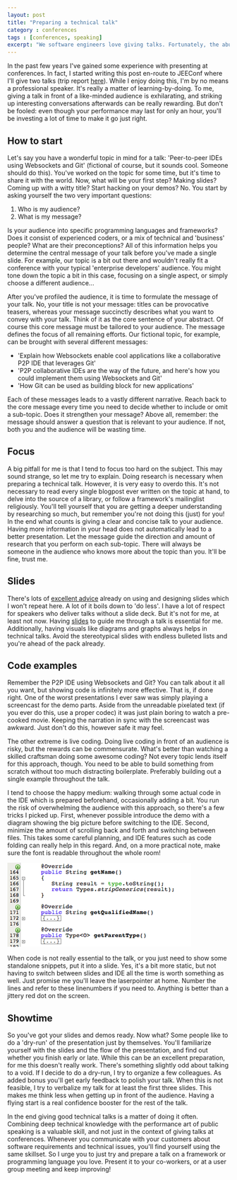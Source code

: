 ```yaml
---
layout: post
title: "Preparing a technical talk"
category : conferences
tags : [conferences, speaking]
excerpt: "We software engineers love giving talks. Fortunately, the abundance of technical conferences shows that we like listening too. A lot of talks on these conferences are given by software engineers who love sharing knowledge, rather than professional speakers. This especially holds true for conferences organized by user groups. Since I'm one of those software engineers who likes to give talks, I'd like to share my thoughts on what you can do to prepare a technical talk."
---
```


In the past few years I've gained some experience with presenting at conferences. In fact, I started writing this post en-route to JEEConf where I'll give two talks (trip report [here](http://branchandbound.net/blog/conferences/2012/05/jeeconf-tripreport)). While I enjoy doing this, I'm by no means a professional speaker. It's really a matter of learning-by-doing. To me, giving a talk in front of a like-minded audience is exhilarating, and striking up interesting conversations afterwards can be really rewarding. But don't be fooled: even though your performance may last for only an hour, you'll be investing a lot of time to make it go just right.
 
## How to start
Let's say you have a wonderful topic in mind for a talk: 'Peer-to-peer IDEs using Websockets and Git' (fictional of course, but it sounds cool. Someone should do this). You've worked on the topic for some time, but it's time to share it with the world. Now, what will be your first step? Making slides? Coming up with a witty title? Start hacking on your demos? No. You start by asking yourself the two very important questions:

1. Who is my audience?
2. What is my message?

Is your audience into specific programming languages and frameworks? Does it consist of experienced coders, or a mix of technical and 'business'  people? What are their preconceptions? All of this information helps you determine the central message of your talk before you've made a single slide. For example, our topic is a bit out there and wouldn't really fit a conference with your typical 'enterprise developers' audience. You might tone down the topic a bit in this case, focusing on a single aspect, or simply choose a different audience... 

After you've profiled the audience, it is time to formulate the message of your talk. No, your title is not your message: titles can be provocative teasers, whereas your message succinctly describes what you want to convey with your talk. Think of it as the core sentence of your abstract. Of course this core message must be tailored to your audience. The message defines the focus of all remaining efforts. Our fictional topic, for example, can be brought with several different messages:

- 'Explain how Websockets enable cool applications like a collaborative P2P IDE that leverages Git'
- 'P2P collaborative IDEs are the way of the future, and here's how you could implement them using Websockets and Git'
- 'How Git can be used as building block for new applications'

Each of these messages leads to a vastly different narrative. Reach back to the core message every time you need to decide whether to include or omit a sub-topic. Does it strengthen your message? Above all, remember: the message should answer a question that is relevant to your audience. If not, both you and the audience will be wasting time.

## Focus
A big pitfall for me is that I tend to focus too hard on the subject. This may sound strange, so let me try to explain. Doing research is necessary when preparing a technical talk. However, it is very easy to overdo this. It's not necessary to read every single blogpost ever written on the topic at hand, to delve into the source of a library, or follow a framework's mailinglist religiously. You'll tell yourself that you are getting a deeper understanding by researching so much, but remember you're not doing this (just) for you! In the end what counts is giving a clear and concise talk to your audience. Having more information in your head does not automatically lead to a better presentation. Let the message guide the direction and amount of research that you perform on each sub-topic. There will always be someone in the audience who knows more about the topic than you. It'll be fine, trust me.

## Slides
There's lots of [excellent advice](http://www.presentationzen.com/) already on using and designing slides which I won't repeat here. A lot of it boils down to 'do less'. I have a lot of respect for speakers who deliver talks without a slide deck. But it's not for me, at least not now. Having [slides](http://www.slideshare.net/sandermak) to guide me through a talk is essential for me. Additionally, having visuals like diagrams and graphs always helps in technical talks. Avoid the stereotypical slides with endless bulleted lists and you're ahead of the pack already.

## Code examples
Remember the P2P IDE using Websockets and Git? You can talk about it all you want, but showing code is infinitely more effective. That is, if done right. One of the worst presentations I ever saw was simply playing a screencast for the demo parts. Aside from the unreadable pixelated text (if you ever do this, use a proper codec) it was just plain boring to watch a pre-cooked movie. Keeping the narration in sync with the screencast was awkward. Just don't do this, however safe it may feel.

The other extreme is live coding. Doing live coding in front of an audience is risky, but the rewards can be commensurate. What's better than watching a skilled craftsman doing some awesome coding? Not every topic lends itself for this approach, though. You need to be able to build something from scratch without too much distracting boilerplate. Preferably building out a single example throughout the talk. 

I tend to choose the happy medium: walking through some actual code in the IDE which is prepared beforehand, occasionally adding a bit. You run the risk of overwhelming the audience with this approach, so there's a few tricks I picked up. First, whenever possible introduce the demo with a diagram showing the big picture before switching to the IDE. Second, minimize the amount of scrolling back and forth and switching between files. This takes some careful planning, and IDE features such as code folding can really help in this regard. And, on a more practical note, make sure the font is readable throughout the whole room!

![Code folding in Eclipse](/pics/codefolding.png)

When code is not really essential to the talk, or you just need to show some standalone snippets, put it into a slide. Yes, it's a bit more static, but not having to switch between slides and IDE all the time is worth something as well. Just promise me you'll leave the laserpointer at home. Number the lines and refer to these linenumbers if you need to. Anything is better than a jittery red dot on the screen.

## Showtime
So you've got your slides and demos ready. Now what? Some people like to do a 'dry-run' of the presentation just by themselves. You'll familiarize yourself with the slides and the flow of the presentation, and find out whether you finish early or late. While this can be an excellent preparation, for me this doesn't really work. There's something slightly odd about talking to a void. If I decide to do a dry-run, I try to organize a few colleagues. As added bonus you'll get early feedback to polish your talk. When this is not feasible, I try to verbalize my talk for at least the first three slides. This makes me think less when getting up in front of the audience. Having a flying start is a real confidence booster for the rest of the talk.

In the end giving good technical talks is a matter of doing it often. Combining deep technical knowledge with the performance art of public speaking is a valuable skill, and not just in the context of giving talks at conferences. Whenever you communicate with your customers about software requirements and technical issues, you'll find yourself using the same skillset. So I urge you to just try and prepare a talk on a framework or programming language you love. Present it to your co-workers, or at a user group meeting and keep improving!


